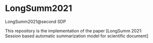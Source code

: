 # LongSumm2021
LongSumm2021@second SDP

This repository is the implementation of the paper [LongSumm 2021: Session based automatic summarization model for scientific document]

